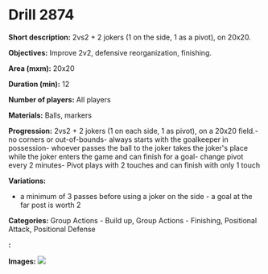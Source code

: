# Drill 2874

**Short description:**
2vs2 + 2 jokers (1 on the side, 1 as a pivot), on 20x20.

**Objectives:**
Improve 2v2, defensive reorganization, finishing.

**Area (mxm):**
20x20

**Duration (min):**
12

**Number of players:**
All players

**Materials:**
Balls, markers

**Progression:**
2vs2 + 2 jokers (1 on each side, 1 as pivot), on a 20x20 field.- no corners or out-of-bounds- always starts with the goalkeeper in possession- whoever passes the ball to the joker takes the joker's place while the joker enters the game and can finish for a goal- change pivot every 2 minutes- Pivot plays with 2 touches and can finish with only 1 touch

**Variations:**
- a minimum of 3 passes before using a joker on the side - a goal at the far post is worth 2

**Categories:**
Group Actions - Build up, Group Actions - Finishing, Positional Attack, Positional Defense

**:**


**Images:**
![](https://www.coachingfutsal.com/\images\29c6a23d-db09-49bf-a095-018ea4e2f1f4_qqqqqq.png)

